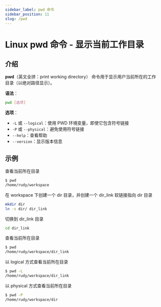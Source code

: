 ```yaml
---
sidebar_label: pwd 命令
sidebar_position: 11
slug: /pwd
---
```


# Linux pwd 命令 - 显示当前工作目录



## 介绍

**pwd**（英文全拼：print working directory） 命令用于显示用户当前所在的工作目录（以绝对路径显示）。

**语法**：

```bash
pwd [选项]
```

**选项**：

- `-L` 或 `--logical`：使用 PWD 环境变量，即使它包含符号链接
- `-P` 或 `--physical`：避免使用符号链接
- `--help`：查看帮助
- `--version`：显示版本信息



## 示例

查看当前所在目录

```bash
$ pwd
/home/rudy/workspace
```

在 workspace 下创建一个 dir 目录，并创建一个 dir_link 软链接指向 dir 目录

```bash
mkdir dir
ln -s dir/ dir_link
```

切换到 dir_link 目录

```bash
cd dir_link
```

查看当前所在目录

```bash
$ pwd
/home/rudy/workspace/dir_link
```

以 logical 方式查看当前所在目录

```bash
$ pwd -L
/home/rudy/workspace/dir_link
```

以 physical 方式查看当前所在目录

```bash
$ pwd -P
/home/rudy/workspace/dir
```

